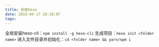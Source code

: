```yaml
---
title: 安装hexo
date: 2019-04-17 18:18:07
tags:
---
```

全局安装hexo-cli：`npm install -g hexo-cli`
生成项目：`hexo init <folder name>`
进入文件目录并初始化：`cd <folder name> && yarn/npm i`
